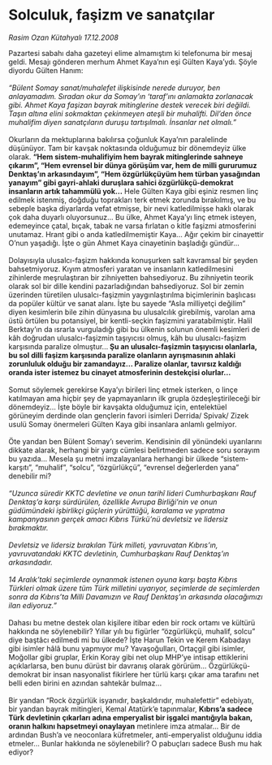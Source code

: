 # Solculuk, faşizm ve sanatçılar

*Rasim Ozan Kütahyalı 17.12.2008*

<div class="taraf_structure_2col_1zq">
<div class="margen_n">



 <p>Pazartesi sabahı daha gazeteyi elime almamıştım ki telefonuma bir mesaj geldi. Mesajı gönderen merhum Ahmet Kaya’nın eşi Gülten Kaya’ydı. Şöyle diyordu Gülten Hanım:<i> <br/><br/>“Bülent Somay sanat/muhalefet ilişkisinde nerede duruyor, ben anlayamadım. Sıradan okur da Somay’ın ‘taraf’ını anlamakta zorlanacak gibi. Ahmet Kaya faşizan bayrak mitinglerine destek verecek biri değildi. Taşın altına elini sokmaktan çekinmeyen ateşli bir muhalifti. Dil’den önce muhalifim diyen sanatçıların duruşu tartışılmalı. İnsanlar net olmalı.”</i> <br/><br/>Okurların da mektuplarına bakılırsa çoğunluk Kaya’nın paralelinde düşünüyor. Tam bir kavşak noktasında olduğumuz bir dönemdeyiz ülke olarak. <b>“Hem sistem-muhalifiyim hem bayrak mitinglerinde sahneye çıkarım”, “Hem evrensel bir dünya görüşüm var, hem de milli gururumuz Denktaş’ın arkasındayım”, “Hem özgürlükçüyüm hem türban yasağından yanayım” gibi gayri-ahlaki duruşlara sahici özgürlükçü-demokrat insanların artık tahammülü yok...</b> Hele Gülten Kaya gibi eşiniz resmen linç edilmek istenmiş, doğduğu toprakları terk etmek zorunda bırakılmış, ve bu sebeple başka diyarlarda vefat etmişse, bir nevi katledilmişse haklı olarak çok daha duyarlı oluyorsunuz... Bu ülke, Ahmet Kaya’yı linç etmek isteyen, edemeyince çatal, bıçak, tabak ne varsa fırlatan o kitle faşizmi atmosferini unutamaz. Hrant gibi o anda katledilmemiştir Kaya... Ağır çekim bir cinayettir O’nun yaşadığı. İşte o gün Ahmet Kaya cinayetinin başladığı gündür... <br/><br/>Dolayısıyla ulusalcı-faşizm hakkında konuşurken salt kavramsal bir şeyden bahsetmiyoruz. Kıyım atmosferi yaratan ve insanların katledilmesini zihinlerde meşrulaştıran bir zihniyetten bahsediyoruz. Bu zihniyetin teorik olarak sol bir dille kendini pazarladığından bahsediyoruz. Sol bir zemin üzerinden türetilen ulusalcı-faşizmin yaygınlaştırılma biçimlerinin başlıcası da popüler kültür ve sanat alanı. İşte bu sayede “Asla milliyetçi değilim” diyen kesimlerin bile zihin dünyasına bu ulusalcılık girebilmiş, varolan ama üstü örtülen bu potansiyel, bir kentli-seçkin faşizmini yaratabilmiştir. Halil Berktay’ın da ısrarla vurguladığı gibi bu ülkenin solunun önemli kesimleri de kâh doğrudan ulusalcı-faşizmin taşıyıcısı olmuş, kâh bu ulusalcı-faşizm karşısında paralize olmuştur...<b> Şu an ulusalcı-faşizmin taşıyıcısı olanlarla, bu sol dilli faşizm karşısında paralize olanların ayrışmasının ahlaki zorunluluk olduğu bir zamandayız... Paralize olanlar, tavırsız kaldığı oranda ister istemez bu cinayet atmosferinin destekçisi olurlar...</b> <br/><br/>Somut söylemek gerekirse Kaya’yı birileri linç etmek isterken, o linçe katılmayan ama hiçbir şey de yapmayanların ilk grupla özdeşleştirileceği bir dönemdeyiz... İşte böyle bir kavşakta olduğumuz için, entelektüel görüneyim derdinde olan gençlerin favori isimleri Derrida/ Spivak/ Zizek usulü Somay önermeleri Gülten Kaya gibi insanlara anlamlı gelmiyor. <br/><br/>Öte yandan ben Bülent Somay’ı severim. Kendisinin dil yönündeki uyarılarını dikkate alarak, herhangi bir yargı cümlesi belirtmeden sadece soru sorayım bu yazıda... Mesela şu metni imzalayanlara herhangi bir ülkede “sistem-karşıtı”, “muhalif”, “solcu”, “özgürlükçü”, “evrensel değerlerden yana” denebilir mi? <i><br/><br/>“Uzunca süredir KKTC devletine ve onun tarihî lideri Cumhurbaşkanı Rauf Denktaş’a karşı sürdürülen, özellikle Avrupa Birliği’nin ve onun güdümündeki işbirlikçi güçlerin yürüttüğü, karalama ve yıpratma kampanyasının gerçek amacı Kıbrıs Türkü’nü devletsiz ve lidersiz bırakmaktır. <br/><br/>Devletsiz ve lidersiz bırakılan Türk milleti, yavruvatan Kıbrıs’ın, yavruvatandaki KKTC devletinin, Cumhurbaşkanı Rauf Denktaş’ın arkasındadır. <br/><br/>14 Aralık’taki seçimlerde oynanmak istenen oyuna karşı başta Kıbrıs Türkleri olmak üzere tüm Türk milletini uyarıyor, seçimlerde de seçimlerden sonra da Kıbrıs’ta Milli Davamızın ve Rauf Denktaş’ın arkasında olacağımızı ilan ediyoruz.” </i><br/><br/>Dahası bu metne destek olan kişilere itibar eden bir rock ortamı ve kültürü hakkında ne söylenebilir? Yıllar yılı bu figürler “özgürlükçü, muhalif, solcu” diye baştâcı edilmedi mi bu ülkede? İşte Harun Tekin ve Kerem Kabadayı gibi isimler hâlâ bunu yapmıyor mu? Yavaşoğulları, Ortaçgil gibi isimler, Moğollar gibi gruplar, Erkin Koray gibi net olup MHP’ye intisap ettiklerini açıklarlarsa, ben bunu dürüst bir davranış olarak görürüm... Özgürlükçü-demokrat bir insan nasyonalist fikirlere her türlü karşı çıkar ama tarafını net belli eden birini en azından sahtekâr bulmaz... <br/><br/>Bir yandan “Rock özgürlük isyanıdır, başkaldırıdır, muhalefettir” edebiyatı, bir yandan bayrak mitingleri, Kemal Atatürk’e tapınmalar, <b>Kıbrıs’a sadece Türk devletinin çıkarları adına emperyalist bir işgalci mantığıyla bakan, oranın halkını hapsetmeyi onaylayan</b> metinlere imza atmalar... Bir de ardından Bush’a ve neoconlara küfretmeler, anti-emperyalist olduğunu iddia etmeler... Bunlar hakkında ne söylenebilir? O pabuçları sadece Bush mu hak ediyor?</p>

<br/>


<div id="taraf_not">
</div>

</div>


</div>
